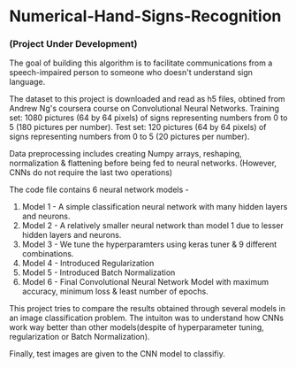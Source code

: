 # Numerical-Hand-Signs-Recognition

### (Project Under Development)

The goal of building this algorithm is to facilitate communications from a speech-impaired person to someone who doesn't understand sign language.

The dataset to this project is downloaded and read as h5 files, obtined from Andrew Ng's coursera course on Convolutional Neural Networks.
Training set: 1080 pictures (64 by 64 pixels) of signs representing numbers from 0 to 5 (180 pictures per number).
Test set: 120 pictures (64 by 64 pixels) of signs representing numbers from 0 to 5 (20 pictures per number).

Data preprocessing includes creating Numpy arrays, reshaping, normalization & flattening before being fed to neural networks. (However, CNNs do not require the last two operations)

The code file contains 6 neural network models -
1) Model 1 - A simple classification neural network with many hidden layers and neurons.
2) Model 2 - A relatively smaller neural network than model 1 due to lesser hidden layers and neurons.
3) Model 3 - We tune the hyperparamters using keras tuner & 9 different combinations.
4) Model 4 - Introduced Regularization 
5) Model 5 - Introduced Batch Normalization
6) Model 6 - Final Convolutional Neural Network Model with maximum accuracy, minimum loss & least number of epochs.

This project tries to compare the results obtained through several models in an image classification problem. 
The intuiton was to understand how CNNs work way better than other models(despite of hyperparameter tuning, regularization or Batch Normalization).

Finally, test images are given to the CNN model to classifiy.
